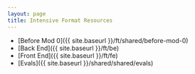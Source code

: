 ```yaml
---
layout: page
title: Intensive Format Resources
---
```


- [Before Mod 0]({{ site.baseurl }}/ft/shared/before-mod-0)
- [Back End]({{ site.baseurl }}/ft/be)
- [Front End]({{ site.baseurl }}/ft/fe)
- [Evals]({{ site.baseurl }}/shared/shared/evals)